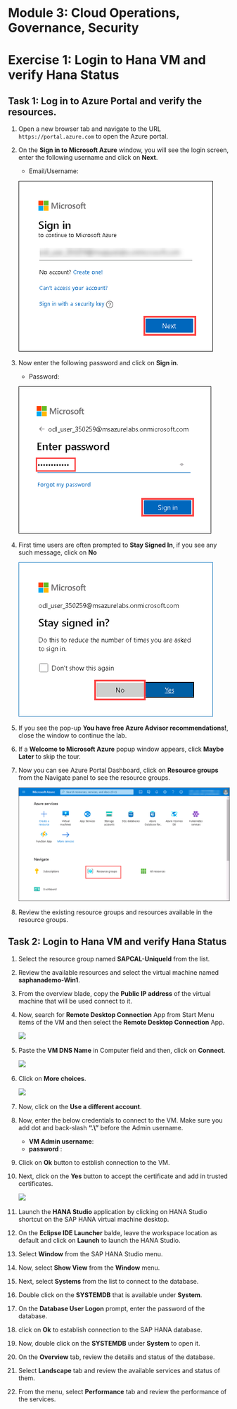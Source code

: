 # Module 3: Cloud Operations, Governance, Security

# Exercise 1:	Login to Hana VM and verify Hana Status 

## Task 1: Log in to Azure Portal and verify the resources.

1.  Open a new browser tab and navigate to the URL `https://portal.azure.com` to open the Azure portal.

1. On the **Sign in to Microsoft Azure** window, you will see the login screen, enter the following username and click on **Next**.

   * Email/Username: <inject key="AzureAdUserEmail"></inject>

   ![](https://github.com/CloudLabsAI-Azure/AIW-SAP-on-Azure/blob/main/media/M2-Ex1-portalsignin-1.png?raw=true)

1. Now enter the following password and click on **Sign in**. 

   * Password: <inject key="AzureAdUserPassword"></inject>
   
   ![](https://github.com/CloudLabsAI-Azure/AIW-SAP-on-Azure/blob/main/media/M2-Ex1-portalsignin-2.png?raw=true)

1. First time users are often prompted to **Stay Signed In**, if you see any such message, click on **No**

   ![](https://github.com/CloudLabsAI-Azure/AIW-SAP-on-Azure/blob/main/media/M2-Ex1-portalsignin-3.png?raw=true)

1. If you see the pop-up **You have free Azure Advisor recommendations!**, close the window to continue the lab.

1. If a **Welcome to Microsoft Azure** popup window appears, click **Maybe Later** to skip the tour.

1. Now you can see Azure Portal Dashboard, click on **Resource groups** from the Navigate panel to see the resource groups.

   ![](https://github.com/CloudLabsAI-Azure/AIW-SAP-on-Azure/blob/main/media/M2-Ex1-rg.png?raw=true)
   
1. Review the existing resource groups and resources available in the resource groups.

## Task 2:	Login to Hana VM and verify Hana Status 
   
1. Select the resource group named **SAPCAL-UniqueId** from the list.

1. Review the available resources and select the virtual machine named **saphanademo-Win1**.

1. From the overview blade, copy the **Public IP address** of the virtual machine that will be used connect to it.

1. Now, search for **Remote Desktop Connection** App from Start Menu items of the VM and then select the **Remote Desktop Connection** App. 

   ![](https://github.com/CloudLabsAI-Azure/Know-Before-You-Go/blob/main/Labs/images/copypasteissue-3.png)

1. Paste the **VM DNS Name** in Computer field and then, click on **Connect**. 

   ![](https://github.com/CloudLabsAI-Azure/Know-Before-You-Go/blob/main/Labs/images/copypasteissue-4.png)

1. Click on **More choices**.  

   ![](https://github.com/CloudLabsAI-Azure/Know-Before-You-Go/blob/main/Labs/images/copypasteissue-5.png)

1. Now, click on the **Use a different account**.

1. Now, enter the below credentials to connect to the VM. Make sure you add dot and back-slash **“.\”** before the Admin username. 

    - **VM Admin username**:
    - **password** :
  
1.  Click on **Ok** button to estblish connection to the VM. 

1. Next, click on the **Yes** button to accept the certificate and add in trusted certificates.  

   ![](https://github.com/CloudLabsAI-Azure/Know-Before-You-Go/blob/main/Labs/images/copypasteissue-8.png)
  
1. Launch the **HANA Studio** application by clicking on HANA Studio shortcut on the SAP HANA virtual machine desktop.  

1. On the **Eclipse IDE Launcher** balde, leave the workspace location as default and click on **Launch** to launch the HANA Studio.

1. Select **Window** from the SAP HANA Studio menu.

1. Now, select **Show View** from the **Window** menu.

1. Next, select **Systems** from the list to connect to the database.

1. Double click on the **SYSTEMDB** that is available under **System**.

1. On the **Database User Logon** prompt, enter the password of the database.

1. click on **Ok**  to establish connection to the SAP HANA database.

1. Now, double click on the **SYSTEMDB** under **System** to open it.

1. On the **Overview** tab, review the details and status of the database.

1. Select **Landscape** tab and review the available services and status of them.

1. From the menu, select **Performance** tab and review the performance of the services.
